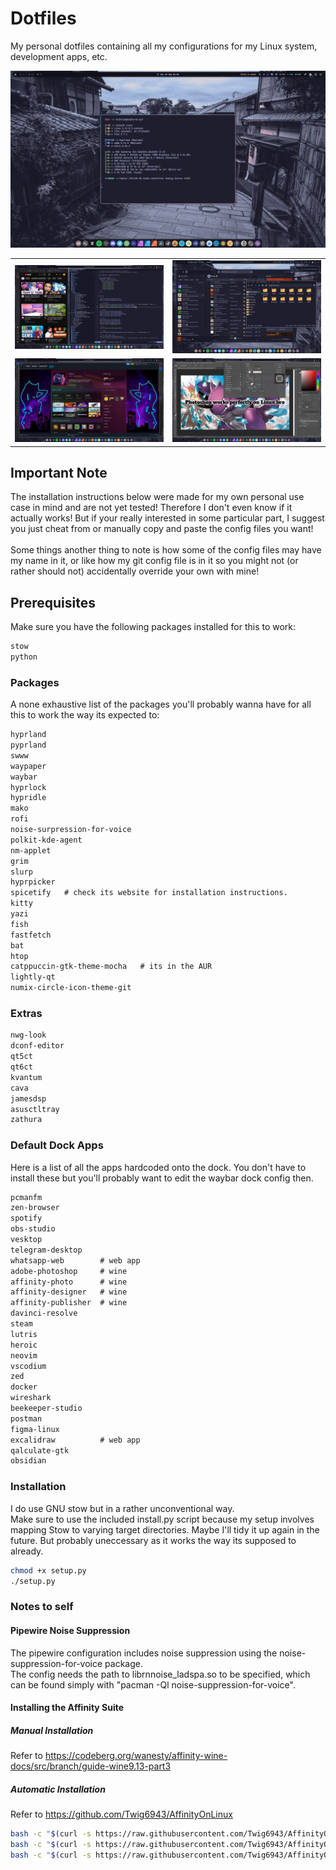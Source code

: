 # Dotfiles

My personal dotfiles containing all my configurations for my Linux system, development apps, etc.

![Desktop](https://github.com/NicholasSebastian/dotfiles/blob/master/screenshots/screenshot_desktop.jpg)

<table width="100%">
    <tr>
        <td><img src="https://github.com/NicholasSebastian/dotfiles/blob/master/screenshots/screenshot_neovim.jpg"/></td>
        <td><img src="https://github.com/NicholasSebastian/dotfiles/blob/master/screenshots/screenshot_spotify.jpg"/></td>
    </tr>
    <tr>
        <td><img src="https://github.com/NicholasSebastian/dotfiles/blob/master/screenshots/screenshot_steam.jpg"/></td>
        <td><img src="https://github.com/NicholasSebastian/dotfiles/blob/master/screenshots/screenshot_photoshop.jpg"/></td>
    </tr>
</table>

## Important Note

The installation instructions below were made for my own personal use case in mind and are not yet tested!
Therefore I don't even know if it actually works!
But if your really interested in some particular part, I suggest you just cheat from or manually copy and paste the config files you want! <br /><br />
Some things another thing to note is how some of the config files may have my name in it,
or like how my git config file is in it so you might not (or rather should not) accidentally override your own with mine!

## Prerequisites

Make sure you have the following packages installed for this to work:

```txt
stow
python
```

### Packages

A none exhaustive list of the packages you'll probably wanna have for all this to work the way its expected to:

```txt
hyprland
pyprland
swww
waypaper
waybar
hyprlock
hypridle
mako
rofi
noise-surpression-for-voice
polkit-kde-agent
nm-applet
grim
slurp
hyprpicker
spicetify   # check its website for installation instructions.
kitty
yazi
fish
fastfetch
bat
htop
catppuccin-gtk-theme-mocha   # its in the AUR
lightly-qt
numix-circle-icon-theme-git
```

### Extras

```txt
nwg-look
dconf-editor
qt5ct
qt6ct
kvantum
cava
jamesdsp
asusctltray
zathura
```

### Default Dock Apps

Here is a list of all the apps hardcoded onto the dock.
You don't have to install these but you'll probably want to edit the waybar dock config then.

```txt
pcmanfm
zen-browser
spotify
obs-studio
vesktop
telegram-desktop
whatsapp-web        # web app
adobe-photoshop     # wine
affinity-photo      # wine
affinity-designer   # wine
affinity-publisher  # wine
davinci-resolve
steam
lutris
heroic
neovim
vscodium
zed
docker
wireshark
beekeeper-studio
postman
figma-linux
excalidraw          # web app
qalculate-gtk
obsidian
```

### Installation

I do use GNU stow but in a rather unconventional way.\
Make sure to use the included install.py script because my setup involves mapping Stow to varying target directories.
Maybe I'll tidy it up again in the future. But probably uneccessary as it works the way its supposed to already.

```sh
chmod +x setup.py
./setup.py
```

### Notes to self

#### Pipewire Noise Suppression

The pipewire configuration includes noise suppression using the noise-suppression-for-voice package.\
The config needs the path to librnnoise\_ladspa.so to be specified, which can be found simply with "pacman -Ql noise-suppression-for-voice".

#### Installing the Affinity Suite

##### Manual Installation

Refer to https://codeberg.org/wanesty/affinity-wine-docs/src/branch/guide-wine9.13-part3

##### Automatic Installation

Refer to https://github.com/Twig6943/AffinityOnLinux

```sh
bash -c "$(curl -s https://raw.githubusercontent.com/Twig6943/AffinityOnLinux/main/AffinityScripts/AffinityPhoto.sh)"
bash -c "$(curl -s https://raw.githubusercontent.com/Twig6943/AffinityOnLinux/main/AffinityScripts/AffinityDesigner.sh)"
bash -c "$(curl -s https://raw.githubusercontent.com/Twig6943/AffinityOnLinux/main/AffinityScripts/AffinityPublisher.sh)"
```
